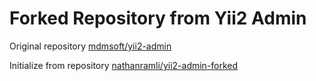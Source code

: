 Forked Repository from Yii2 Admin
======================

Original repository [mdmsoft/yii2-admin](https://github.com/mdmsoft/yii2-admin)

Initialize from repository [nathanramli/yii2-admin-forked](https://github.com/nathanramli/yii2-admin-forked)
